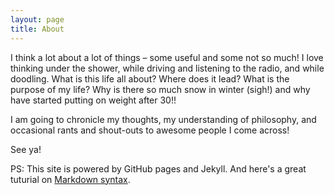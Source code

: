 ```yaml
---
layout: page
title: About
---
```

I think a lot about a lot of things – some useful and some not so much! I love thinking under the shower, while driving and listening to the radio, and while doodling. What is this life all about? Where does it lead? What is the purpose of my life? Why is there so much snow in winter (sigh!) and why have started putting on weight after 30!!

I am going to chronicle my thoughts, my understanding of philosophy, and occasional rants and shout-outs to awesome people I come across!

See ya!

PS: This site is powered by GitHub pages and Jekyll. And here's a great tuturial on <a href="https://support.zendesk.com/hc/en-us/articles/203691016-Formatting-text-with-Markdown#topic_xqx_mvc_43__row_ppv_wln_1n" target="_blank">Markdown syntax</a>.

